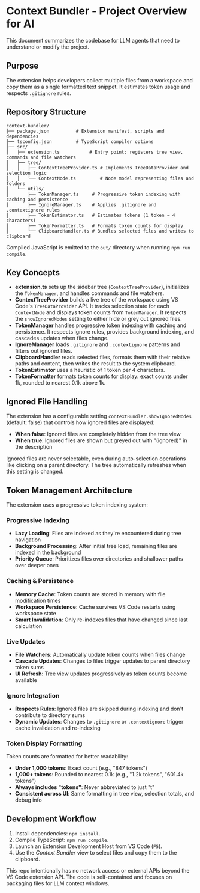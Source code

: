 # Context Bundler - Project Overview for AI

This document summarizes the codebase for LLM agents that need to understand or modify the project.

## Purpose

The extension helps developers collect multiple files from a workspace and copy them as a single formatted text snippet. It estimates token usage and respects `.gitignore` rules.

## Repository Structure

```
context-bundler/
├── package.json          # Extension manifest, scripts and dependencies
├── tsconfig.json         # TypeScript compiler options
├── src/
│   ├── extension.ts           # Entry point: registers tree view, commands and file watchers
│   ├── tree/
│   │   ├── ContextTreeProvider.ts # Implements TreeDataProvider and selection logic
│   │   └── ContextNode.ts         # Node model representing files and folders
│   └── utils/
│       ├── TokenManager.ts     # Progressive token indexing with caching and persistence
│       ├── IgnoreManager.ts    # Applies .gitignore and .contextignore rules
│       ├── TokenEstimator.ts   # Estimates tokens (1 token ≈ 4 characters)
│       ├── TokenFormatter.ts   # Formats token counts for display
│       └── ClipboardHandler.ts # Bundles selected files and writes to clipboard
```

Compiled JavaScript is emitted to the `out/` directory when running `npm run compile`.

## Key Concepts

- **extension.ts** sets up the sidebar tree (`ContextTreeProvider`), initializes the `TokenManager`, and handles commands and file watchers.
- **ContextTreeProvider** builds a live tree of the workspace using VS Code's `TreeDataProvider` API. It tracks selection state for each `ContextNode` and displays token counts from `TokenManager`. It respects the `showIgnoredNodes` setting to either hide or grey out ignored files.
- **TokenManager** handles progressive token indexing with caching and persistence. It respects ignore rules, provides background indexing, and cascades updates when files change.
- **IgnoreManager** loads `.gitignore` and `.contextignore` patterns and filters out ignored files.
- **ClipboardHandler** reads selected files, formats them with their relative paths and content, then writes the result to the system clipboard.
- **TokenEstimator** uses a heuristic of 1 token per 4 characters.
- **TokenFormatter** formats token counts for display: exact counts under 1k, rounded to nearest 0.1k above 1k.

## Ignored File Handling

The extension has a configurable setting `contextBundler.showIgnoredNodes` (default: false) that controls how ignored files are displayed:

- **When false**: Ignored files are completely hidden from the tree view
- **When true**: Ignored files are shown but greyed out with "(ignored)" in the description

Ignored files are never selectable, even during auto-selection operations like clicking on a parent directory. The tree automatically refreshes when this setting is changed.

## Token Management Architecture

The extension uses a progressive token indexing system:

### **Progressive Indexing**

- **Lazy Loading**: Files are indexed as they're encountered during tree navigation
- **Background Processing**: After initial tree load, remaining files are indexed in the background
- **Priority Queue**: Prioritizes files over directories and shallower paths over deeper ones

### **Caching & Persistence**

- **Memory Cache**: Token counts are stored in memory with file modification times
- **Workspace Persistence**: Cache survives VS Code restarts using workspace state
- **Smart Invalidation**: Only re-indexes files that have changed since last calculation

### **Live Updates**

- **File Watchers**: Automatically update token counts when files change
- **Cascade Updates**: Changes to files trigger updates to parent directory token sums
- **UI Refresh**: Tree view updates progressively as token counts become available

### **Ignore Integration**

- **Respects Rules**: Ignored files are skipped during indexing and don't contribute to directory sums
- **Dynamic Updates**: Changes to `.gitignore` or `.contextignore` trigger cache invalidation and re-indexing

### **Token Display Formatting**

Token counts are formatted for better readability:

- **Under 1,000 tokens**: Exact count (e.g., "847 tokens")
- **1,000+ tokens**: Rounded to nearest 0.1k (e.g., "1.2k tokens", "601.4k tokens")
- **Always includes "tokens"**: Never abbreviated to just "t"
- **Consistent across UI**: Same formatting in tree view, selection totals, and debug info

## Development Workflow

1. Install dependencies: `npm install`.
2. Compile TypeScript: `npm run compile`.
3. Launch an Extension Development Host from VS Code (`F5`).
4. Use the _Context Bundler_ view to select files and copy them to the clipboard.

This repo intentionally has no network access or external APIs beyond the VS Code extension API. The code is self-contained and focuses on packaging files for LLM context windows.
